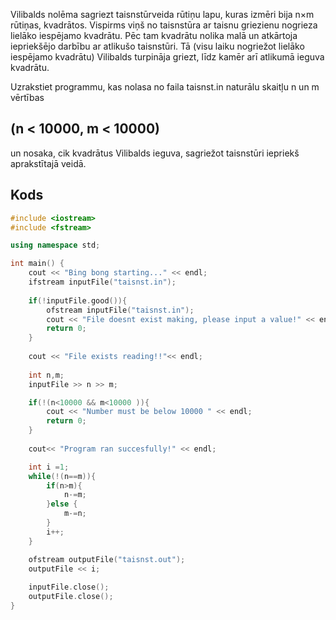 Vilibalds nolēma sagriezt taisnstūrveida rūtiņu lapu, kuras izmēri bija n×m rūtiņas, kvadrātos. Vispirms viņš no taisnstūra ar taisnu griezienu nogrieza lielāko iespējamo kvadrātu. Pēc tam kvadrātu nolika malā un atkārtoja iepriekšējo darbību ar atlikušo taisnstūri. Tā (visu laiku nogriežot lielāko iespējamo kvadrātu) Vilibalds turpināja griezt, līdz kamēr arī atlikumā ieguva kvadrātu.

Uzrakstiet programmu, kas nolasa no faila taisnst.in naturālu skaitļu n un m vērtības 
## (n < 10000, m < 10000)
un nosaka, cik kvadrātus Vilibalds ieguva, sagriežot taisnstūri iepriekš aprakstītajā veidā.

## Kods
```cpp
#include <iostream>
#include <fstream>

using namespace std;

int main() {
    cout << "Bing bong starting..." << endl;
    ifstream inputFile("taisnst.in");
  
    if(!inputFile.good()){  
        ofstream inputFile("taisnst.in");
        cout << "File doesnt exist making, please input a value!" << endl;
        return 0;
    }
  
    cout << "File exists reading!!"<< endl;
    
    int n,m;
    inputFile >> n >> m; 

    if(!(n<10000 && m<10000 )){
        cout << "Number must be below 10000 " << endl;
        return 0;
    }
    
    cout<< "Program ran succesfully!" << endl;

    int i =1;
    while(!(n==m)){
        if(n>m){
            n-=m;
        }else {
            m-=n;
        }
        i++;
    }

    ofstream outputFile("taisnst.out");
    outputFile << i;
  
    inputFile.close();
    outputFile.close();
}
```